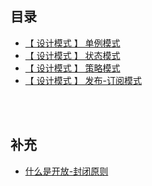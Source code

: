 ## 目录

* [【 设计模式 】 单例模式](https://mp.weixin.qq.com/s/95_oTlmPKHqDCmUJaWeg0A)
* [【 设计模式 】 状态模式](https://github.com/yang1212/collection-about/issues/36)
* [【 设计模式 】 策略模式](https://github.com/yang1212/collection-about/issues/37)
* [【 设计模式 】 发布-订阅模式](https://github.com/yang1212/collection-about/issues/38)




<br/>
<br/>

## 补充

* [什么是开放-封闭原则](https://cloud.tencent.com/developer/article/1456518)
